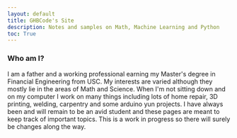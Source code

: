 ```yaml
---
layout: default
title: GHBCode's Site
description: Notes and samples on Math, Machine Learning and Python
toc: True
---
```


### Who am I? 
I am a father and a working professional earning my Master's degree in Financial Engineering from USC. My interests are varied although they mostly lie in the areas of Math and Science. When I'm not sitting down and on my computer I work on many things including lots of home repair, 3D printing, welding, carpentry and some arduino yun projects. I have always been and will remain to be an avid student and these pages are meant to keep track of important topics. This is a work in progress so there will surely be changes along the way.
